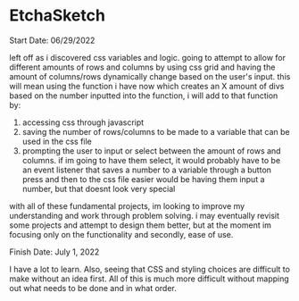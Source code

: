 # EtchaSketch

Start Date: 06/29/2022

left off as i discovered css variables and logic. going to attempt to allow for different amounts of rows and columns by using css grid and having the amount of columns/rows dynamically change based on the user's input. this will mean using the function i have now which creates an X amount of divs based on the number inputted into the function, i will add to that function by:
1) accessing css through javascript
2) saving the number of rows/columns to be made to a variable that can be used in the css file
3) prompting the user to input or select between the amount of rows and columns. 
    if im going to have them select, it would probably have to be an event listener that saves a number to a variable through a button press and then to the css file
    easier would be having them input a number, but that doesnt look very special

with all of these fundamental projects, im looking to improve my understanding and work through problem solving. i may eventually revisit some projects and attempt to design them better, but at the moment im focusing only on the functionality and secondly, ease of use.

Finish Date: July 1, 2022

I have a lot to learn. Also, seeing that CSS and styling choices are difficult to make without an idea first. All of this is much more difficult without mapping out what needs to be done and in what order.